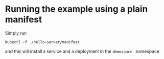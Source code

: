 # Running the example using a plain manifest

Simply run 

``` 
kubectl -f ./hello-server/manifest
```

and this will install a service and a deployment in the ```demospace ``` namespace